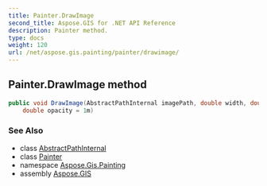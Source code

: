 ```yaml
---
title: Painter.DrawImage
second_title: Aspose.GIS for .NET API Reference
description: Painter method. 
type: docs
weight: 120
url: /net/aspose.gis.painting/painter/drawimage/
---
```

## Painter.DrawImage method

```csharp
public void DrawImage(AbstractPathInternal imagePath, double width, double height, 
    double opacity = 1m)
```

### See Also

* class [AbstractPathInternal](../../../aspose.gis.common/abstractpathinternal/)
* class [Painter](../)
* namespace [Aspose.Gis.Painting](../../painter/)
* assembly [Aspose.GIS](../../../)


